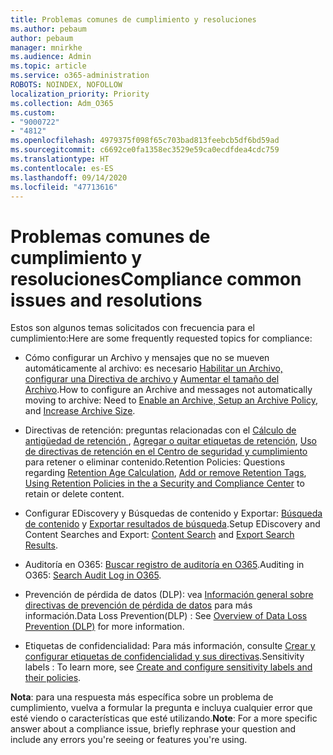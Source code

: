 ```yaml
---
title: Problemas comunes de cumplimiento y resoluciones
ms.author: pebaum
author: pebaum
manager: mnirkhe
ms.audience: Admin
ms.topic: article
ms.service: o365-administration
ROBOTS: NOINDEX, NOFOLLOW
localization_priority: Priority
ms.collection: Adm_O365
ms.custom:
- "9000722"
- "4812"
ms.openlocfilehash: 4979375f098f65c703bad813feebcb5df6bd59ad
ms.sourcegitcommit: c6692ce0fa1358ec3529e59ca0ecdfdea4cdc759
ms.translationtype: HT
ms.contentlocale: es-ES
ms.lasthandoff: 09/14/2020
ms.locfileid: "47713616"
---
```

# <a name="compliance-common-issues-and-resolutions"></a><span data-ttu-id="da364-102">Problemas comunes de cumplimiento y resoluciones</span><span class="sxs-lookup"><span data-stu-id="da364-102">Compliance common issues and resolutions</span></span>

<span data-ttu-id="da364-103">Estos son algunos temas solicitados con frecuencia para el cumplimiento:</span><span class="sxs-lookup"><span data-stu-id="da364-103">Here are some frequently requested topics for compliance:</span></span>

- <span data-ttu-id="da364-104">Cómo configurar un Archivo y mensajes que no se mueven automáticamente al archivo: es necesario [Habilitar un Archivo, configurar una Directiva de archivo ](https://docs.microsoft.com/microsoft-365/compliance/enable-archive-mailboxes?view=o365-worldwide) y [Aumentar el tamaño del Archivo](https://docs.microsoft.com/microsoft-365/compliance/enable-unlimited-archiving?view=o365-worldwide).</span><span class="sxs-lookup"><span data-stu-id="da364-104">How to configure an Archive and messages not automatically moving to archive: Need to [Enable an Archive, Setup an Archive Policy](https://docs.microsoft.com/microsoft-365/compliance/enable-archive-mailboxes?view=o365-worldwide), and [Increase Archive Size](https://docs.microsoft.com/microsoft-365/compliance/enable-unlimited-archiving?view=o365-worldwide).</span></span>

- <span data-ttu-id="da364-105">Directivas de retención: preguntas relacionadas con el [Cálculo de antigüedad de retención ](https://docs.microsoft.com/exchange/security-and-compliance/messaging-records-management/retention-age), [Agregar o quitar etiquetas de retención](https://docs.microsoft.com/exchange/security-and-compliance/messaging-records-management/add-or-remove-retention-tags), [Uso de directivas de retención en el Centro de seguridad y cumplimiento](https://docs.microsoft.com/microsoft-365/compliance/retention-policies?view=o365-worldwide) para retener o eliminar contenido.</span><span class="sxs-lookup"><span data-stu-id="da364-105">Retention Policies: Questions regarding [Retention Age Calculation](https://docs.microsoft.com/exchange/security-and-compliance/messaging-records-management/retention-age), [Add or remove Retention Tags](https://docs.microsoft.com/exchange/security-and-compliance/messaging-records-management/add-or-remove-retention-tags), [Using Retention Policies in the a Security and Compliance Center](https://docs.microsoft.com/microsoft-365/compliance/retention-policies?view=o365-worldwide) to retain or delete content.</span></span>

- <span data-ttu-id="da364-106">Configurar EDiscovery y Búsquedas de contenido y Exportar: [Búsqueda de contenido](https://docs.microsoft.com/microsoft-365/compliance/search-for-content?view=o365-worldwide) y [ Exportar resultados de búsqueda](https://docs.microsoft.com/microsoft-365/compliance/export-search-results?view=o365-worldwide).</span><span class="sxs-lookup"><span data-stu-id="da364-106">Setup EDiscovery and Content Searches and Export: [Content Search](https://docs.microsoft.com/microsoft-365/compliance/search-for-content?view=o365-worldwide) and [Export Search Results](https://docs.microsoft.com/microsoft-365/compliance/export-search-results?view=o365-worldwide).</span></span>

- <span data-ttu-id="da364-107">Auditoría en O365: [Buscar registro de auditoría en O365](https://docs.microsoft.com/microsoft-365/compliance/search-the-audit-log-in-security-and-compliance?view=o365-worldwide).</span><span class="sxs-lookup"><span data-stu-id="da364-107">Auditing in O365: [Search Audit Log in O365](https://docs.microsoft.com/microsoft-365/compliance/search-the-audit-log-in-security-and-compliance?view=o365-worldwide).</span></span>

- <span data-ttu-id="da364-108">Prevención de pérdida de datos (DLP): vea [Información general sobre directivas de prevención de pérdida de datos](https://docs.microsoft.com/microsoft-365/compliance/data-loss-prevention-policies?view=o365-worldwide) para más información.</span><span class="sxs-lookup"><span data-stu-id="da364-108">Data Loss Prevention(DLP) : See [Overview of Data Loss Prevention (DLP)](https://docs.microsoft.com/microsoft-365/compliance/data-loss-prevention-policies?view=o365-worldwide) for more information.</span></span>
 
- <span data-ttu-id="da364-109">Etiquetas de confidencialidad: Para más información, consulte [Crear y configurar etiquetas de confidencialidad y sus directivas](https://docs.microsoft.com/microsoft-365/compliance/create-sensitivity-labels).</span><span class="sxs-lookup"><span data-stu-id="da364-109">Sensitivity labels : To learn more, see [Create and configure sensitivity labels and their policies](https://docs.microsoft.com/microsoft-365/compliance/create-sensitivity-labels).</span></span>

<span data-ttu-id="da364-110">**Nota**: para una respuesta más específica sobre un problema de cumplimiento, vuelva a formular la pregunta e incluya cualquier error que esté viendo o características que esté utilizando.</span><span class="sxs-lookup"><span data-stu-id="da364-110">**Note**: For a more specific answer about a compliance issue, briefly rephrase your question and include any errors you're seeing or features you're using.</span></span>
